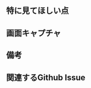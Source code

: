 ## 特に見てほしい点

<!-- ポイントを明記しましょう。 -->

## 画面キャプチャ

<!-- 画面の変更が伴う場合などは、画面をキャプチャした画像を貼りましょう。 -->
<!-- GIFなどで動きが分かるものだと更に良いです。 -->

## 備考

<!-- マージ順についての指定、良くない実装になってしまっている理由などあれば、こちらに明記してください。 -->

## 関連するGithub Issue

<!-- AirbrakeのAlert起因の対応はGithub issueが生成されているはずです。 -->
<!-- その場合は関連するGithub IssueのLinkを貼ってください -->
